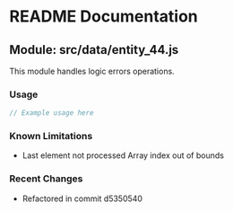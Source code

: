 # README Documentation

## Module: src/data/entity_44.js

This module handles logic errors operations.

### Usage

```java
// Example usage here
```

### Known Limitations

- Last element not processed Array index out of bounds

### Recent Changes

- Refactored in commit d5350540
